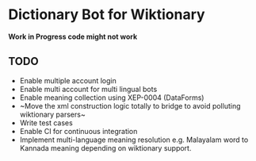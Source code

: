 Dictionary Bot for Wiktionary
=============================

**Work in Progress code might not work**

TODO
----
* Enable multiple account login
* Enable multi account for multi lingual bots
* Enable meaning collection using XEP-0004 (DataForms)
* ~Move the xml construction logic totally to bridge to avoid polluting
   wiktionary parsers~
* Write test cases
* Enable CI for continuous integration   
* Implement multi-language meaning resolution e.g. Malayalam word to
  Kannada meaning depending on wiktionary support.
